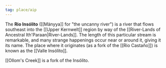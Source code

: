 ```yaml
---
tag: place/aip
---
```

The **Rio Insólito** ([[Mänyya]] for "the uncanny river") is a river that flows southeast into the [[Upper Kernwelt]] region by way of the [[River-Lands of Ancestral Ith'Paraan|River-Lands]]. The length of this particular stream is remarkable, and many strange happenings occur near or around it, giving it its name. The place where it originates (as a fork of the [[Rio Castaño]]) is known as the [[Valle Insólito]].

[[Ollom's Creek]] is a fork of the Insólito.